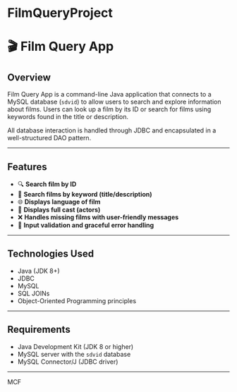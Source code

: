 # FilmQueryProject
# 🎬 Film Query App

## Overview

Film Query App is a command-line Java application that connects to a MySQL database (`sdvid`) to allow users to search and explore information about films. Users can look up a film by its ID or search for films using keywords found in the title or description.

All database interaction is handled through JDBC and encapsulated in a well-structured DAO pattern.

---

## Features

- 🔍 **Search film by ID**
- 🔡 **Search films by keyword (title/description)**
- 🌐 **Displays language of film**
- 👥 **Displays full cast (actors)**
- ❌ **Handles missing films with user-friendly messages**
- 🧼 **Input validation and graceful error handling**

---

## Technologies Used

- Java (JDK 8+)
- JDBC
- MySQL
- SQL JOINs
- Object-Oriented Programming principles

---

## Requirements

- Java Development Kit (JDK 8 or higher)
- MySQL server with the `sdvid` database
- MySQL Connector/J (JDBC driver)

---
MCF
